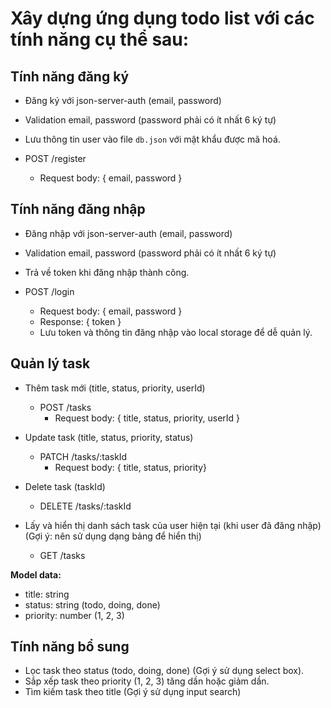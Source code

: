 # Xây dựng ứng dụng todo list với các tính năng cụ thể sau:

## Tính năng đăng ký

- Đăng ký với json-server-auth (email, password)
- Validation email, password (password phải có ít nhất 6 ký tự)
- Lưu thông tin user vào file `db.json` với mật khẩu được mã hoá.

- POST /register
  - Request body: { email, password }

## Tính năng đăng nhập

- Đăng nhập với json-server-auth (email, password)
- Validation email, password (password phải có ít nhất 6 ký tự)
- Trả về token khi đăng nhập thành công.

- POST /login
  - Request body: { email, password }
  - Response: { token }
  - Lưu token và thông tin đăng nhập vào local storage để dễ quản lý.

## Quản lý task

- Thêm task mới (title, status, priority, userId)

  - POST /tasks
    - Request body: { title, status, priority, userId }

- Update task (title, status, priority, status)

  - PATCH /tasks/:taskId
    - Request body: { title, status, priority}

- Delete task (taskId)

  - DELETE /tasks/:taskId

- Lấy và hiển thị danh sách task của user hiện tại (khi user đã đăng nhập) (Gợi ý: nên sử dụng dạng bảng để hiển thị)

  - GET /tasks

**Model data:**

- title: string
- status: string (todo, doing, done)
- priority: number (1, 2, 3)

## Tính năng bổ sung

- Lọc task theo status (todo, doing, done) (Gợi ý sử dụng select box).
- Sắp xếp task theo priority (1, 2, 3) tăng dần hoặc giảm dần.
- Tìm kiếm task theo title (Gợi ý sử dụng input search)
